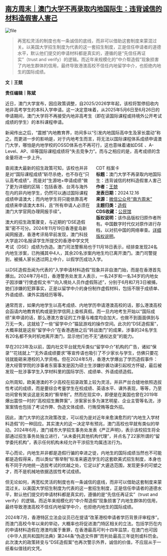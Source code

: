 <!--1734351392000-->
[南方周末｜澳门大学不再录取内地国际生：违背诚信的材料造假害人害己](https://chinadigitaltimes.net/chinese/714044.html)
------

<p><img decoding="async" src="https://chinadigitaltimes.net/chinese/files/2024/12/image-1734350741859.png" alt="file"></p><blockquote><p>再宽松灵活的制度也有一条诚信的底线，而非可以借助这套制度来蒙混过关。以美国大学招生制度为代表的这一套招生制度，正是信任申请者的道德水平，默认他们提交的申请材料都是真实的，遵循的是“先信任再证实”（trust and verify）的逻辑。而近年来规模化的“中介帮造假”现象损害了内地生群体的信用，最终导致港澳高校不信任内地留学中介，也拒绝内地生的国际成绩。</p></blockquote><p><strong>文｜王兢</strong></p><p><strong>责任编辑｜陈斌</strong></p><p>近日，澳门大学宣布，因应政策调整，自2025/2026学年起，该校将暂停招收内地非高考学生的本科入学申请。这一决定意味着，从2025年5月6日至6月26日的申请期间，澳门大学将不再接受内地非高考生（即在读国际课程或持境外公开考试成绩的学生）的本科课程申请。</p><p>新闻传出之后，“震撼”内地教育界，坊间多以“引发内地国际高中生及家长震动”称之。而更进一步的影响是，对于内地考生而言，将无法以国际课程体系成绩申请澳门大学，哪怕是内地学校的OSSD体系也不再可行，这也意味着诸如DSE 、A-Level、AP、IB等国际课程成绩将“失去竞争力”。而与之相应的是，高考成绩的含金量将进一步上升。</p><div style="width:42%;float:right;padding-left:20px;"><div class="su-spoiler su-spoiler-style-fancy su-spoiler-icon-chevron-circle" data-scroll-offset="0" data-anchor-in-url="no"><div class="su-spoiler-title" tabindex="0" role="button"><span class="su-spoiler-icon"></span>CDT 档案卡</div><div class="su-spoiler-content su-u-clearfix su-u-trim"><strong>标题：</strong>澳门大学不再录取内地国际生：违背诚信的材料造假害人害己<br><strong>作者：</strong><a href="https://chinadigitaltimes.net/space/南方周末" target="_blank">王兢</a><br><strong>发表日期：</strong>2024.12.16<br><strong>来源：</strong><a href="https://web.archive.org/web/*/https://mp.weixin.qq.com/s/nZ1QM06Cu7_EBUrsfW7pIg" target="_blank">微信公众号“南方周末”</a><br><strong>主题归类：</strong><a href="https://chinadigitaltimes.net/space/造假" target="_blank">造假</a><br><strong>CDS收藏：</strong><a href="https://chinadigitaltimes.net/space/%E5%85%AC%E6%B0%91%E9%A6%86" target="_blank" rel="noopener">公民馆</a><br><strong>版权说明：</strong>该作品版权归原作者所有。中国数字时代仅对原作进行存档，以对抗中国的网络审查。<a href="https://chinadigitaltimes.net/chinese/copyright">详细版权说明</a>。</div></div></div><p>查阅澳大最新的招生政策可知，该校也并非是对“国际课程成绩”斩尽杀绝，也不存在“只认高考成绩”，而是对“生源地+申请成绩”做了更为详细的区隔：包括香港、台湾与海外在内的非内地学生，仍然可以通过国际课程成绩申请澳大；而内地学生将只能依靠高考成绩来申请澳大本科，且“所有申请人必须在澳门大学官网办理网报手续”。</p><p>澳大的招生政策骤变，与近期的“DSE造假案”密不可分。2024年11月19日香港星岛新闻网报道，香港考评局早前发现，澳门科技大学逾20名报读学生所提交的香港中学文凭考试（DSE）成绩为伪造。澳门司法警察局也于11月18日表示，经排查发现24名内地生涉案，已拘捕其中4人，其余20名涉案内地生均已离开澳门。澳门司警提到，被捕人家长透过网上中介，以假学历成功入学。</p><p>以DSE造假丑闻为代表的“入学申请材料造假”现象并非自澳门始，而是在香港首先爆出。2024年7月4日，香港警务处发言人表示，一名24岁和一名34岁的内地女子因涉嫌“行使虚假文书”“向入境处人员作虚假陈述”，分别于6月和7月3日被捕，她们涉嫌的犯罪事实，正是以留学中介的身份制作虚假材料，包括不限于成绩单、外语成绩、课外实践经历等等。</p><p>通常而言，如果内地学生以高考成绩、内地学历申请港澳高校的话，那么港澳高校会函请内地教育机构或是到学信网上查核真假。而一旦内地考生开始以“国际成绩”来申请的话，那么港澳方查证的工作量与难度均会加大，也做不到面面俱到与万无一失，这就给了一些“留学中介”猫鼠游戏的操作空间。此次的“DSE造假案”，大概率就是这些“留学中介”在香港遇挫之后“转战澳门”的成果，涉事的24名学生有20名都不失时机地离开澳门，显示他们也不无“通权达变”的能力。</p><p>早在2023年及以前，国内社交平台就充斥类似“留学中介”机构的广告，诸如“保录”“花钱就上”“无外语成绩要求”等宣传语也吸引了不少家长与学生，仿佛只要花钱就能砸来港校的入学资格。但在2024年5月，香港大学爆出了学历造假事件：港大经管学院的涉事者东窗事发是因为硕士生涉嫌抄袭功课引起校方怀疑，最后被发现一批涉事学生入学材料里的国际学历、成绩单、外语成绩造假。</p><p>众所周知，欧美港澳的不少高校在招录政策上较为灵活，并非严丝合缝地依照选拔性考试的成绩，而是要综合考量学生在校成绩、英语水平、课外表现，等等，乃至坊间曾有笑谈这是另类的“察举制”。然而在现实中，即便是在美国也曾在2019年爆出震惊一时的“高校招生舞弊案”，涉案家长多为演艺明星、企业主管等名流，涉案案情也包括了考试作弊、伪造文体成绩、行贿受贿等盘外招。</p><p>因此，澳门大学的这次政策改变，可以视为是对近年来愈演愈烈的“内地生入学材料造假”的一种回应。其实澳大的这一决定早有预兆，澳门高校也早就有类似的举动。2024年6月，澳门城市大学招生事务处发表《严正声明》，表示该校招生将全部通过招生事务处独立进行，“从未委托其他机构代理”，并点名了22家所谓的“留学委托机构”，表示任何机构未经允许干涉招生均属违法行为。</p><p>平心而论，内地生并非都是造假行骗的幸进之徒，内地生的国际成绩当然也不可能都是造假得来，而以类似“察举制”标准来遴选学生的这套欧美式招生制度，本身也有不同于内地统一选拔考试的优越之处，它足以扩大遴选范围，发现更多的可塑之才，而不是机械地依据选拔性考试成绩。</p><p>但无论如何，再宽松灵活的制度也有一条诚信的底线，而非可以借助这套制度来蒙混过关。以美国大学招生制度为代表的这一套招生制度，正是信任申请者的道德水平，默认他们提交的申请材料都是真实的，遵循的是“先信任再证实”（trust and verify）的逻辑。而近年来规模化的“中介帮造假”现象损害了内地生群体的信用，最终导致港澳高校不信任内地留学中介，也拒绝内地生的国际成绩。</p><p>2024年7月，香港特区立法会议员已在提请“改革港校申请者学历背景评审程序”。而澳门高校今年以来的举动，大概率也将促进澳门特区相关的立法。包括学历在内的申请材料造假在港澳均属于重罪，在香港最高可判十四年监禁，在澳门也可因《中华人民共和国刑法典》第244条“伪造文件罪”而判处最高三年徒刑或科罚金。此次澳大的政策转变与“DSE造假案”也再次警示外界，诚信的价值，不应屈从于一纸看似值钱的文凭。</p><div class="addtoany_share_save_container addtoany_content addtoany_content_bottom"><div class="a2a_kit a2a_kit_size_32 addtoany_list" data-a2a-url="https://chinadigitaltimes.net/chinese/714044.html" data-a2a-title="南方周末｜澳门大学不再录取内地国际生：违背诚信的材料造假害人害己"><a class="a2a_button_facebook" href="https://www.addtoany.com/add_to/facebook?linkurl=https%3A%2F%2Fchinadigitaltimes.net%2Fchinese%2F714044.html&amp;linkname=%E5%8D%97%E6%96%B9%E5%91%A8%E6%9C%AB%EF%BD%9C%E6%BE%B3%E9%97%A8%E5%A4%A7%E5%AD%A6%E4%B8%8D%E5%86%8D%E5%BD%95%E5%8F%96%E5%86%85%E5%9C%B0%E5%9B%BD%E9%99%85%E7%94%9F%EF%BC%9A%E8%BF%9D%E8%83%8C%E8%AF%9A%E4%BF%A1%E7%9A%84%E6%9D%90%E6%96%99%E9%80%A0%E5%81%87%E5%AE%B3%E4%BA%BA%E5%AE%B3%E5%B7%B1" title="Facebook" rel="nofollow noopener" target="_blank"></a><a class="a2a_button_twitter" href="https://www.addtoany.com/add_to/twitter?linkurl=https%3A%2F%2Fchinadigitaltimes.net%2Fchinese%2F714044.html&amp;linkname=%E5%8D%97%E6%96%B9%E5%91%A8%E6%9C%AB%EF%BD%9C%E6%BE%B3%E9%97%A8%E5%A4%A7%E5%AD%A6%E4%B8%8D%E5%86%8D%E5%BD%95%E5%8F%96%E5%86%85%E5%9C%B0%E5%9B%BD%E9%99%85%E7%94%9F%EF%BC%9A%E8%BF%9D%E8%83%8C%E8%AF%9A%E4%BF%A1%E7%9A%84%E6%9D%90%E6%96%99%E9%80%A0%E5%81%87%E5%AE%B3%E4%BA%BA%E5%AE%B3%E5%B7%B1" title="Twitter" rel="nofollow noopener" target="_blank"></a><a class="a2a_button_telegram" href="https://www.addtoany.com/add_to/telegram?linkurl=https%3A%2F%2Fchinadigitaltimes.net%2Fchinese%2F714044.html&amp;linkname=%E5%8D%97%E6%96%B9%E5%91%A8%E6%9C%AB%EF%BD%9C%E6%BE%B3%E9%97%A8%E5%A4%A7%E5%AD%A6%E4%B8%8D%E5%86%8D%E5%BD%95%E5%8F%96%E5%86%85%E5%9C%B0%E5%9B%BD%E9%99%85%E7%94%9F%EF%BC%9A%E8%BF%9D%E8%83%8C%E8%AF%9A%E4%BF%A1%E7%9A%84%E6%9D%90%E6%96%99%E9%80%A0%E5%81%87%E5%AE%B3%E4%BA%BA%E5%AE%B3%E5%B7%B1" title="Telegram" rel="nofollow noopener" target="_blank"></a><a class="a2a_button_reddit" href="https://www.addtoany.com/add_to/reddit?linkurl=https%3A%2F%2Fchinadigitaltimes.net%2Fchinese%2F714044.html&amp;linkname=%E5%8D%97%E6%96%B9%E5%91%A8%E6%9C%AB%EF%BD%9C%E6%BE%B3%E9%97%A8%E5%A4%A7%E5%AD%A6%E4%B8%8D%E5%86%8D%E5%BD%95%E5%8F%96%E5%86%85%E5%9C%B0%E5%9B%BD%E9%99%85%E7%94%9F%EF%BC%9A%E8%BF%9D%E8%83%8C%E8%AF%9A%E4%BF%A1%E7%9A%84%E6%9D%90%E6%96%99%E9%80%A0%E5%81%87%E5%AE%B3%E4%BA%BA%E5%AE%B3%E5%B7%B1" title="Reddit" rel="nofollow noopener" target="_blank"></a><a class="a2a_button_whatsapp" href="https://www.addtoany.com/add_to/whatsapp?linkurl=https%3A%2F%2Fchinadigitaltimes.net%2Fchinese%2F714044.html&amp;linkname=%E5%8D%97%E6%96%B9%E5%91%A8%E6%9C%AB%EF%BD%9C%E6%BE%B3%E9%97%A8%E5%A4%A7%E5%AD%A6%E4%B8%8D%E5%86%8D%E5%BD%95%E5%8F%96%E5%86%85%E5%9C%B0%E5%9B%BD%E9%99%85%E7%94%9F%EF%BC%9A%E8%BF%9D%E8%83%8C%E8%AF%9A%E4%BF%A1%E7%9A%84%E6%9D%90%E6%96%99%E9%80%A0%E5%81%87%E5%AE%B3%E4%BA%BA%E5%AE%B3%E5%B7%B1" title="WhatsApp" rel="nofollow noopener" target="_blank"></a><a class="a2a_button_email" href="https://www.addtoany.com/add_to/email?linkurl=https%3A%2F%2Fchinadigitaltimes.net%2Fchinese%2F714044.html&amp;linkname=%E5%8D%97%E6%96%B9%E5%91%A8%E6%9C%AB%EF%BD%9C%E6%BE%B3%E9%97%A8%E5%A4%A7%E5%AD%A6%E4%B8%8D%E5%86%8D%E5%BD%95%E5%8F%96%E5%86%85%E5%9C%B0%E5%9B%BD%E9%99%85%E7%94%9F%EF%BC%9A%E8%BF%9D%E8%83%8C%E8%AF%9A%E4%BF%A1%E7%9A%84%E6%9D%90%E6%96%99%E9%80%A0%E5%81%87%E5%AE%B3%E4%BA%BA%E5%AE%B3%E5%B7%B1" title="Email" rel="nofollow noopener" target="_blank"></a><a class="a2a_button_copy_link" href="https://www.addtoany.com/add_to/copy_link?linkurl=https%3A%2F%2Fchinadigitaltimes.net%2Fchinese%2F714044.html&amp;linkname=%E5%8D%97%E6%96%B9%E5%91%A8%E6%9C%AB%EF%BD%9C%E6%BE%B3%E9%97%A8%E5%A4%A7%E5%AD%A6%E4%B8%8D%E5%86%8D%E5%BD%95%E5%8F%96%E5%86%85%E5%9C%B0%E5%9B%BD%E9%99%85%E7%94%9F%EF%BC%9A%E8%BF%9D%E8%83%8C%E8%AF%9A%E4%BF%A1%E7%9A%84%E6%9D%90%E6%96%99%E9%80%A0%E5%81%87%E5%AE%B3%E4%BA%BA%E5%AE%B3%E5%B7%B1" title="Copy Link" rel="nofollow noopener" target="_blank"></a><a class="a2a_dd addtoany_share_save addtoany_share" href="https://www.addtoany.com/share"></a></div></div>
